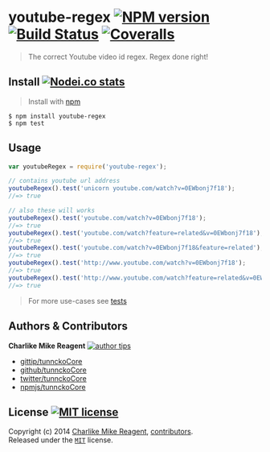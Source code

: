 # youtube-regex [![NPM version][npmjs-shields]][npmjs-url] [![Build Status][travis-img]][travis-url] [![Coveralls][coveralls-shields]][coveralls-url]
> The correct Youtube video id regex. Regex done right!


## Install [![Nodei.co stats][npmjs-install]][npmjs-url] 
> Install with [npm](https://npmjs.org)

```
$ npm install youtube-regex
$ npm test
```


## Usage
```js
var youtubeRegex = require('youtube-regex');

// contains youtube url address
youtubeRegex().test('unicorn youtube.com/watch?v=0EWbonj7f18');
//=> true

// also these will works
youtubeRegex().test('youtube.com/watch?v=0EWbonj7f18');
//=> true
youtubeRegex().test('youtube.com/watch?feature=related&v=0EWbonj7f18');
//=> true
youtubeRegex().test('youtube.com/watch?v=0EWbonj7f18&feature=related');
//=> true
youtubeRegex().test('http://www.youtube.com/watch?v=0EWbonj7f18');
//=> true
youtubeRegex().test('http://www.youtube.com/watch?feature=related&v=0EWbonj7f18');
//=> true
```
> For more use-cases see [tests](./test.js)


## Authors & Contributors
**Charlike Mike Reagent** [![author tips][author-gittip-img]][author-gittip]
+ [gittip/tunnckoCore][author-gittip]
+ [github/tunnckoCore][author-github]
+ [twitter/tunnckoCore][author-twitter]
+ [npmjs/tunnckoCore][author-npmjs]


## License [![MIT license][license-img]][license-url]
Copyright (c) 2014 [Charlike Mike Reagent][author-website], [contributors](https://github.com/tunnckoCore/youtube-regex/graphs/contributors).  
Released under the [`MIT`][license-url] license.


[npmjs-url]: http://npm.im/youtube-regex
[npmjs-shields]: http://img.shields.io/npm/v/youtube-regex.svg
[npmjs-install]: https://nodei.co/npm/youtube-regex.svg?mini=true

[coveralls-url]: https://coveralls.io/r/tunnckoCore/youtube-regex?branch=master
[coveralls-shields]: https://img.shields.io/coveralls/tunnckoCore/youtube-regex.svg

[license-url]: https://github.com/tunnckoCore/youtube-regex/blob/master/license.md
[license-img]: http://img.shields.io/badge/license-MIT-blue.svg

[travis-url]: https://travis-ci.org/tunnckoCore/youtube-regex
[travis-img]: https://travis-ci.org/tunnckoCore/youtube-regex.svg

[depstat-url]: https://david-dm.org/tunnckoCore/youtube-regex
[depstat-img]: https://david-dm.org/tunnckoCore/youtube-regex.svg

[author-gittip-img]: http://img.shields.io/gittip/tunnckoCore.svg
[author-gittip]: https://www.gittip.com/tunnckoCore
[author-github]: https://github.com/tunnckoCore
[author-twitter]: https://twitter.com/tunnckoCore

[author-website]: http://www.whistle-bg.tk
[author-npmjs]: https://npmjs.org/~tunnckocore
